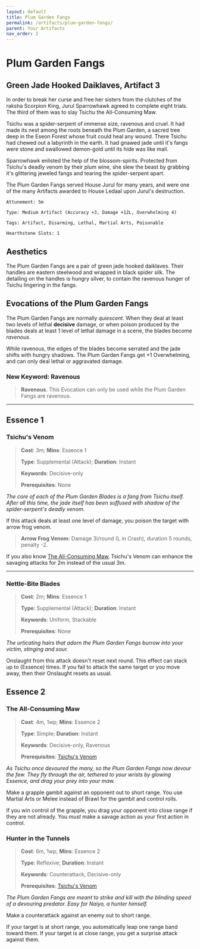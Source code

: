 ```yaml
---
layout: default
title: Plum Garden Fangs
permalink: /artifacts/plum-garden-fangs/
parent: Your Artifacts
nav_order: 2
---
```


# Plum Garden Fangs

## Green Jade Hooked Daiklaves, Artifact 3

In order to break her curse and free her sisters from the clutches of the raksha
Scorpion King, Jurul Sparrowhawk agreed to complete eight trials. The third of
them was to slay Tsichu the All-Consuming Maw.

Tsichu was a spider-serpent of immense size, ravenous and cruel. It had made its
nest among the roots beneath the Plum Garden, a sacred tree deep in the Eseon
Forest whose fruit could heal any wound. There Tsichu had chewed out a labyrinth
in the earth. It had gnawed jade until it's fangs were stone and swallowed
demon-gold until its hide was like mail.

Sparrowhawk enlisted the help of the blossom-spirits. Protected from Tsichu's
deadly venom by their plum wine, she slew the beast by grabbing it's glittering
jeweled fangs and tearing the spider-serpent apart.

The Plum Garden Fangs served House Jurul for many years, and were one of the
many Artifacts awarded to House Ledaal upon Jurul's destruction.

    Attunement: 5m

    Type: Medium Artifact (Accuracy +3, Damage +12L, Overwhelming 4)

    Tags: Artifact, Disarming, Lethal, Martial Arts, Poisonable

    Hearthstone Slots: 1

## Aesthetics

The Plum Garden Fangs are a pair of green jade hooked daiklaves. Their handles
are eastern steelwood and wrapped in black spider silk. The detailing on the
handles is hungry silver, to contain the ravenous hunger of Tsichu lingering in
the fangs.

## Evocations of the Plum Garden Fangs

The Plum Garden Fangs are normally _quiescent_. When they deal at least two
levels of lethal **decisive** damage, or when poison produced by the blades
deals at least 1 level of lethal damage in a scene, the blades become
_ravenous_.

While ravenous, the edges of the blades become serrated and the jade shifts
with hungry shadows. The Plum Garden Fangs get +1 Overwhelming, and can only
deal lethal or aggravated damage.

### New Keyword: Ravenous

> **Ravenous**. This Evocation can only be used while the Plum Garden Fangs are
> ravenous.

***

## Essence 1

### Tsichu's Venom

> **Cost**: 3m; **Mins**: Essence 1
>
> **Type**: Supplemental (Attack); **Duration**: Instant
>
> **Keywords**: Decisive-only
>
> **Prerequisites**: None

_The core of each of the Plum Garden Blades is a fang from Tsichu itself. After_
_all this time, the jade itself has been suffused with shadow of the_
_spider-serpent's deadly venom._

If this attack deals at least one level of damage, you poison the target with
arrow frog venom.

> **Arrow Frog Venom**: Damage 3i/round (L in Crash), duration 5 rounds, penalty
> -2.

If you also know [The All-Consuming Maw](#the-all-consuming-maw), Tsichu's
Venom can enhance the savaging attacks for 2m instead of the usual 3m.

***

### Nettle-Bite Blades

> **Cost**: 2m; **Mins**: Essence 1
>
> **Type**: Supplemental (Attack); **Duration**: Instant
>
> **Keywords**: Uniform, Stackable
>
> **Prerequisites**: None

_The urticating hairs that adorn the Plum Garden Fangs burrow into your victim,_
_stinging and sour._

Onslaught from this attack doesn't reset next round. This effect can stack up
to (Essence) times. If you fail to attack the same target or you move away, then
their Onslaught resets as usual.

## Essence 2

### The All-Consuming Maw

> **Cost**: 4m, 1wp; **Mins**: Essence 2
>
> **Type**: Simple; **Duration**: Instant
>
> **Keywords**: Decisive-only, Ravenous
>
> **Prerequisites**: [Tsichu's Venom](#tsichus-venom)

_As Tsichu once devoured the many, so the Plum Garden Fangs now devour the few._
_They fly through the air, tethered to your wrists by glowing Essence, and_
_drag your prey into your maw._

Make a grapple gambit against an opponent out to short range. You use Martial
Arts or Melee instead of Brawl for the gambit and control rolls.

If you win control of the grapple, you drag your opponent into close range if
they are not already. You _must_ make a savage action as your first action in
control.

### Hunter in the Tunnels

> **Cost**: 6m, 1wp; **Mins**: Essence 2
>
> **Type**: Reflexive; **Duration**: Instant
>
> **Keywords**: Counterattack, Decisive-only
>
> **Prerequisites**: [Tsichu's Venom](#tsichus-venom)

_The Plum Garden Fangs are meant to strike and kill with the blinding speed of_
_a devouring predator. Easy for Naiyo, a hunter himself._

Make a counterattack against an enemy out to short range.

If your target is at short range, you automatically leap one range band toward
them. If your target is at close range, you get a surprise attack against them.
